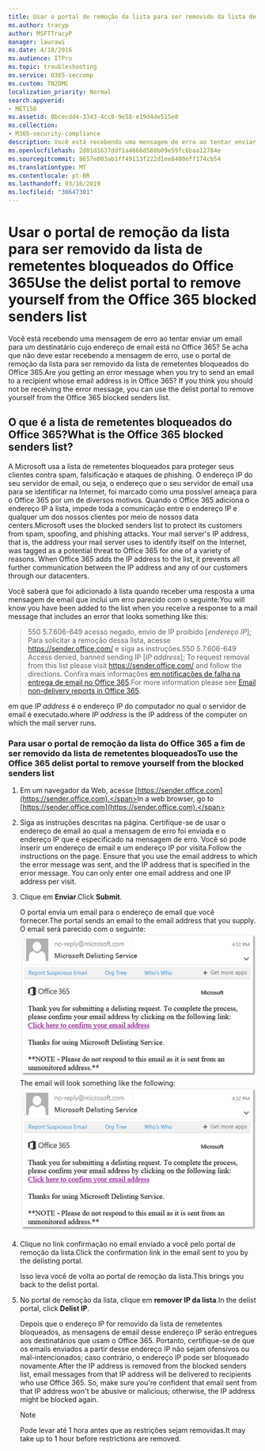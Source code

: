 ```yaml
---
title: Usar o portal de remoção da lista para ser removido da lista de remetentes bloqueados do Office 365
ms.author: tracyp
author: MSFTTracyP
manager: laurawi
ms.date: 4/18/2016
ms.audience: ITPro
ms.topic: troubleshooting
ms.service: O365-seccomp
ms.custom: TN2DMC
localization_priority: Normal
search.appverid:
- MET150
ms.assetid: 0bcecdd4-3343-4cc0-9e58-e19d4de515e8
ms.collection:
- M365-security-compliance
description: Você está recebendo uma mensagem de erro ao tentar enviar um email para um destinatário cujo endereço de email está no Office 365? Se acha que não deve estar recebendo a mensagem de erro, use o portal de remoção da lista para ser removido da lista de remetentes bloqueados do Office 365.
ms.openlocfilehash: 2d01d1637ddf1a4666d580b09e59fc6baa12784e
ms.sourcegitcommit: 8657e003ab1ff49113f222d1ee8400eff174cb54
ms.translationtype: MT
ms.contentlocale: pt-BR
ms.lasthandoff: 03/16/2019
ms.locfileid: "30647301"
---
```

# <a name="use-the-delist-portal-to-remove-yourself-from-the-office-365-blocked-senders-list"></a><span data-ttu-id="48629-104">Usar o portal de remoção da lista para ser removido da lista de remetentes bloqueados do Office 365</span><span class="sxs-lookup"><span data-stu-id="48629-104">Use the delist portal to remove yourself from the Office 365 blocked senders list</span></span>

<span data-ttu-id="48629-p102">Você está recebendo uma mensagem de erro ao tentar enviar um email para um destinatário cujo endereço de email está no Office 365? Se acha que não deve estar recebendo a mensagem de erro, use o portal de remoção da lista para ser removido da lista de remetentes bloqueados do Office 365.</span><span class="sxs-lookup"><span data-stu-id="48629-p102">Are you getting an error message when you try to send an email to a recipient whose email address is in Office 365? If you think you should not be receiving the error message, you can use the delist portal to remove yourself from the Office 365 blocked senders list.</span></span>
  
## <a name="what-is-the-office-365-blocked-senders-list"></a><span data-ttu-id="48629-107">O que é a lista de remetentes bloqueados do Office 365?</span><span class="sxs-lookup"><span data-stu-id="48629-107">What is the Office 365 blocked senders list?</span></span>

<span data-ttu-id="48629-p103">A Microsoft usa a lista de remetentes bloqueados para proteger seus clientes contra spam, falsificação e ataques de phishing. O endereço IP do seu servidor de email, ou seja, o endereço que o seu servidor de email usa para se identificar na Internet, foi marcado como uma possível ameaça para o Office 365 por um de diversos motivos. Quando o Office 365 adiciona o endereço IP à lista, impede toda a comunicação entre o endereço IP e qualquer um dos nossos clientes por meio de nossos data centers.</span><span class="sxs-lookup"><span data-stu-id="48629-p103">Microsoft uses the blocked senders list to protect its customers from spam, spoofing, and phishing attacks. Your mail server's IP address, that is, the address your mail server uses to identify itself on the Internet, was tagged as a potential threat to Office 365 for one of a variety of reasons. When Office 365 adds the IP address to the list, it prevents all further communication between the IP address and any of our customers through our datacenters.</span></span>
  
<span data-ttu-id="48629-111">Você saberá que foi adicionado à lista quando receber uma resposta a uma mensagem de email que inclui um erro parecido com o seguinte:</span><span class="sxs-lookup"><span data-stu-id="48629-111">You will know you have been added to the list when you receive a response to a mail message that includes an error that looks something like this:</span></span>
  
> <span data-ttu-id="48629-112">550 5.7.606-649 acesso negado, envio de IP proibido [_endereço IP_]; Para solicitar a remoção dessa lista, acesse https://sender.office.com/ e siga as instruções.</span><span class="sxs-lookup"><span data-stu-id="48629-112">550 5.7.606-649 Access denied, banned sending IP [_IP address_]; To request removal from this list please visit https://sender.office.com/ and follow the directions.</span></span> <span data-ttu-id="48629-113">Confira mais informações [em notificações de falha na entrega de email no Office 365](http://go.microsoft.com/fwlink/?LinkID=526653).</span><span class="sxs-lookup"><span data-stu-id="48629-113">For more information please see [Email non-delivery reports in Office 365](http://go.microsoft.com/fwlink/?LinkID=526653).</span></span>
  
<span data-ttu-id="48629-114">em que  _IP address_ é o endereço IP do computador no qual o servidor de email é executado.</span><span class="sxs-lookup"><span data-stu-id="48629-114">where  _IP address_ is the IP address of the computer on which the mail server runs.</span></span> 
  
### <a name="to-use-the-office-365-delist-portal-to-remove-yourself-from-the-blocked-senders-list"></a><span data-ttu-id="48629-115">Para usar o portal de remoção da lista do Office 365 a fim de ser removido da lista de remetentes bloqueados</span><span class="sxs-lookup"><span data-stu-id="48629-115">To use the Office 365 delist portal to remove yourself from the blocked senders list</span></span>

1. <span data-ttu-id="48629-116">Em um navegador da Web, acesse [https://sender.office.com](https://sender.office.com).</span><span class="sxs-lookup"><span data-stu-id="48629-116">In a web browser, go to [https://sender.office.com](https://sender.office.com).</span></span>
    
2. <span data-ttu-id="48629-p105">Siga as instruções descritas na página. Certifique-se de usar o endereço de email ao qual a mensagem de erro foi enviada e o endereço IP que é especificado na mensagem de erro. Você só pode inserir um endereço de email e um endereço IP por visita.</span><span class="sxs-lookup"><span data-stu-id="48629-p105">Follow the instructions on the page. Ensure that you use the email address to which the error message was sent, and the IP address that is specified in the error message. You can only enter one email address and one IP address per visit.</span></span>
    
3. <span data-ttu-id="48629-120">Clique em **Enviar**.</span><span class="sxs-lookup"><span data-stu-id="48629-120">Click **Submit**.</span></span>
    
    <span data-ttu-id="48629-121">O portal envia um email para o endereço de email que você fornecer.</span><span class="sxs-lookup"><span data-stu-id="48629-121">The portal sends an email to the email address that you supply.</span></span> <span data-ttu-id="48629-122">O email será parecido com o seguinte: ![captura de tela do email recebido ao enviar uma solicitação pelo portal de deslista](media/bf13e4f7-f68c-4e46-baa7-b6ab4cfc13f3.png)</span><span class="sxs-lookup"><span data-stu-id="48629-122">The email will look something like the following: ![Screenshot of email received when you submit a request through the delist portal](media/bf13e4f7-f68c-4e46-baa7-b6ab4cfc13f3.png)</span></span>
  
4. <span data-ttu-id="48629-123">Clique no link confirmação no email enviado a você pelo portal de remoção da lista.</span><span class="sxs-lookup"><span data-stu-id="48629-123">Click the confirmation link in the email sent to you by the delisting portal.</span></span>
    
    <span data-ttu-id="48629-124">Isso leva você de volta ao portal de remoção da lista.</span><span class="sxs-lookup"><span data-stu-id="48629-124">This brings you back to the delist portal.</span></span>
    
5. <span data-ttu-id="48629-125">No portal de remoção da lista, clique em **remover IP da lista**.</span><span class="sxs-lookup"><span data-stu-id="48629-125">In the delist portal, click **Delist IP**.</span></span>
    
    <span data-ttu-id="48629-p107">Depois que o endereço IP for removido da lista de remetentes bloqueados, as mensagens de email desse endereço IP serão entregues aos destinatários que usam o Office 365. Portanto, certifique-se de que os emails enviados a partir desse endereço IP não sejam ofensivos ou mal-intencionados; caso contrário, o endereço IP pode ser bloqueado novamente.</span><span class="sxs-lookup"><span data-stu-id="48629-p107">After the IP address is removed from the blocked senders list, email messages from that IP address will be delivered to recipients who use Office 365. So, make sure you're confident that email sent from that IP address won't be abusive or malicious; otherwise, the IP address might be blocked again.</span></span>
    
    > [!NOTE]
    > <span data-ttu-id="48629-128">Pode levar até 1 hora antes que as restrições sejam removidas.</span><span class="sxs-lookup"><span data-stu-id="48629-128">It may take up to 1 hour before restrictions are removed.</span></span>
